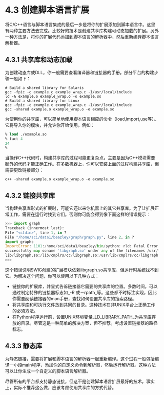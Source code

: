 # 4.3 创建脚本语言扩展

将C/C++语言与脚本语言集成的最后一步是将你的扩展添加到脚本语言中。这里有两种主要方法去完成。比较好的技术是创建共享库构建可动态加载的扩展。另外一种方法是，将你的扩展代码添加到脚本语言的解析器中，然后重新编译脚本语言解析器。

## 4.3.1 共享库和动态加载

为创建动态库或DLL，你一般需要查看编译器和链接器的手册。部分平台的构建步骤一般如下：

```shell
# Build a shared library for Solaris
gcc -fpic -c example.c example_wrap.c -I/usr/local/include
ld -G example.o example_wrap.o -o example.so
# Build a shared library for Linux
gcc -fpic -c example.c example_wrap.c -I/usr/local/include
gcc -shared example.o example_wrap.o -o example.so
```

为使用你的共享库，可以简单地使用脚本语言相应的命令（load,import,use等）。它将导入你的模块，并允许你开始使用。例如：

```tcl
% load ./example.so
% fact 4
24
%
```

当操作C++代码时，构建共享库的过程可能更复杂点，主要是因为C++模块需要额外的代码才能正确工作。在多数机器上，你可以安装上面的过程构建共享库，但需要更改链接部分：

```shell
c++ -shared example.o example_wrap.o -o example.so
```

## 4.3.2 链接共享库

当构建共享库形式的扩展时，可能它还以来你机器上的其它共享库。为了让扩展正常工作，需要在运行时找到它们。否则你可能会得到像下面这样的错误提示：

```python
>>> import graph
Traceback (innermost last):
File "<stdin>", line 1, in ?
File "/home/sci/data1/beazley/graph/graph.py", line 2, in ?
import graphc
ImportError: 1101:/home/sci/data1/beazley/bin/python: rld: Fatal Error: cannot
successfully map soname 'libgraph.so' under any of the filenames /usr/lib/libgraph.so:/
lib/libgraph.so:/lib/cmplrs/cc/libgraph.so:/usr/lib/cmplrs/cc/libgraph.so:
>>>
```

这个错误说明SWIG创建的扩展模块依赖libgraph.so共享库，但运行时系统找不到它。为解决这个问题，你可以使用以下几种方式：

+ 链接你的扩展库，并显式告诉链接器它需要的共享库的位置。多数时间，可以通过制定特殊的链接器标志如_-R 或－rpath_等。这些都不时标注实现，因此你需要阅读链接器的man手册，查找如何设置共享库的搜索路径。
+ 将共享库和可执行文件放到共同的目录。这种技术在非UNIX平台上正确工作的必须方法。
+ 在Python程序运行前，设置UNIX环境变量_LD_LIBRARY_PATH_为共享库存放的目录。尽管这是一种简单的解决方案，但不推荐。考虑设置链接器的路径标志。

## 4.3.3 静态库

为静态链接，需要将扩展和脚本语言的解析器一起重新编译。这个过程一般包括编译一小段main程序，添加你的自定义命令到解析器，然后运行解析器。这种方法可以让你生成一个自定义的脚本语言解析器。

尽管所有的平台都支持静态链接，但这不是创建脚本语言扩展最好的技术。事实上，实际不推荐这么做，应该考虑使用共享库的方式代替。
